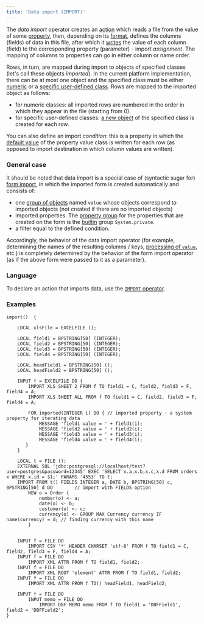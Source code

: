 ```yaml
---
title: 'Data import (IMPORT)'
---
```


The *data import* operator creates an [action](Actions.md) which reads a file from the value of some [property](Properties.md), then, depending on its [format](Structured_view.md), defines the columns (fields) of data in this file, after which it [writes](Property_change_CHANGE_.md) the value of each column (field) to the corresponding property (parameter) - import *assignment*. The mapping of columns to properties can go in either column or name order.

Rows, in turn, are mapped during import to objects of specified classes (let's call these objects *imported*). In the current platform implementation, there can be at most one object and the specified class must be either [numeric](Built-in_classes.md) or a [specific user-defined class](User_classes.md#abstract). Rows are mapped to the imported object as follows:

-   for numeric classes: all imported rows are numbered in the order in which they appear in the file (starting from 0).
-   for specific user-defined classes: [a new object](New_object_NEW_.md) of the specified class is created for each row.

You can also define an import *condition*: this is a property in which the [default value](Built-in_classes.md) of the property value class is written for each row (as opposed to import destination in which column values are written).

### General case

It should be noted that data import is a special case of (syntactic sugar for) [form import](In_a_structured_view_EXPORT_IMPORT_.md#importForm), in which the imported form is created automatically and consists of:

-   one [group of objects](Form_structure.md#objects) named `value` whose objects correspond to imported objects (not created if there are no imported objects)
-   imported properties. The [property group](Form_structure.md#propertygroup-broken) for the properties that are created on the form is the [builtin](Groups_of_properties_and_actions.md#builtin) group `System.private`.
-   a filter equal to the defined condition.

Accordingly, the behavior of the data import operator (for example, determining the names of the resulting columns / keys, [processing of `value`](Structured_view.md#value), etc.) is completely determined by the behavior of the form import operator (as if the above form were passed to it as a parameter).

### Language

To declare an action that imports data, use the [`IMPORT` operator](IMPORT_operator.md).

### Examples


```lsf
import()  {

    LOCAL xlsFile = EXCELFILE ();

    LOCAL field1 = BPSTRING[50] (INTEGER);
    LOCAL field2 = BPSTRING[50] (INTEGER);
    LOCAL field3 = BPSTRING[50] (INTEGER);
    LOCAL field4 = BPSTRING[50] (INTEGER);

    LOCAL headField1 = BPSTRING[50] ();
    LOCAL headField2 = BPSTRING[50] ();

    INPUT f = EXCELFILE DO {
        IMPORT XLS SHEET 2 FROM f TO field1 = C, field2, field3 = F, field4 = A;
        IMPORT XLS SHEET ALL FROM f TO field1 = C, field2, field3 = F, field4 = A;

        FOR imported(INTEGER i) DO { // imported property - a system property for iterating data
            MESSAGE 'field1 value = ' + field1(i);
            MESSAGE 'field2 value = ' + field2(i);
            MESSAGE 'field3 value = ' + field3(i);
            MESSAGE 'field4 value = ' + field4(i);
       }
    }

    LOCAL t = FILE ();
    EXTERNAL SQL 'jdbc:postgresql://localhost/test?user=postgres&password=12345' EXEC 'SELECT x.a,x.b,x.c,x.d FROM orders x WHERE x.id = $1;' PARAMS '4553' TO t;
    IMPORT FROM t() FIELDS INTEGER a, DATE b, BPSTRING[50] c, BPSTRING[50] d DO        // import with FIELDS option
        NEW o = Order {
            number(o) <- a;
            date(o) <- b;
            customer(o) <- c;
            currency(o) <- GROUP MAX Currency currency IF name(currency) = d; // finding currency with this name
        }


    INPUT f = FILE DO
        IMPORT CSV '*' HEADER CHARSET 'utf-8' FROM f TO field1 = C, field2, field3 = F, field4 = A;
    INPUT f = FILE DO
        IMPORT XML ATTR FROM f TO field1, field2;
    INPUT f = FILE DO
        IMPORT XML ROOT 'element' ATTR FROM f TO field1, field2;
    INPUT f = FILE DO
        IMPORT XML ATTR FROM f TO() headField1, headField2;

    INPUT f = FILE DO
        INPUT memo = FILE DO
            IMPORT DBF MEMO memo FROM f TO field1 = 'DBFField1', field2 = 'DBFField2';
}
```
